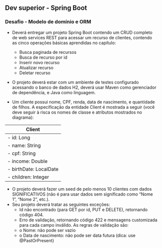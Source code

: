 ## Dev superior - Spring Boot

### Desafio - Modelo de domínio e ORM

 - Deverá entregar um projeto Spring Boot contendo um CRUD completo de web services REST para
   acessar um recurso de clientes, contendo as cinco operações básicas aprendidas no capítulo:
   - Busca paginada de recursos
   - Busca de recurso por id
   - Inserir novo recurso
   - Atualizar recurso
   - Deletar recurso

 - O projeto deverá estar com um ambiente de testes configurado acessando o banco de dados H2, deverá usar
   Maven como gerenciador de dependência, e Java como linguagem.
 - Um cliente possui nome, CPF, renda, data de nascimento, e quantidade de filhos. A especificação da
   entidade Client é mostrada a seguir (você deve seguir à risca os nomes de classe e atributos mostrados no
   diagrama):

| **Client**             |
|------------------------|
| - id: Long             |
| - name: String         |
| - cpf: String          |
| - income: Double       |
| - birthDate: LocalDate |
| - children: Integer    |

 - O projeto deverá fazer um seed de pelo menos 10 clientes com dados SIGNIFICATIVOS (não é para
usar dados sem significado como “Nome 1”, “Nome 2”, etc.).
 - Seu projeto deverá tratar as seguintes exceções:
   - Id não encontrado (para GET por id, PUT e DELETE), retornando código 404.
   - Erro de validação, retornando código 422 e mensagens customizada para cada campo inválido. As
   regras de validação são:
   - o Nome: não pode ser vazio
   - o Data de nascimento: não pode ser data futura (dica: use @PastOrPresent)
